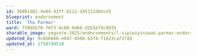 ```yaml
---
id: 36081d82-4e84-42ff-b111-d45112dbbce5
blueprint: endorsement
title: 'Thu Parmar'
ward: f5905b70-f0f3-4c06-9d66-d2b5b79c0035
sharable_image: yegvote-2025/endorsements/l-sipiwiyiniwak-parmar-endorsement.png
updated_by: 9c6b6866-e047-4568-b3f4-71623caf17dd
updated_at: 1758749510
---
```

